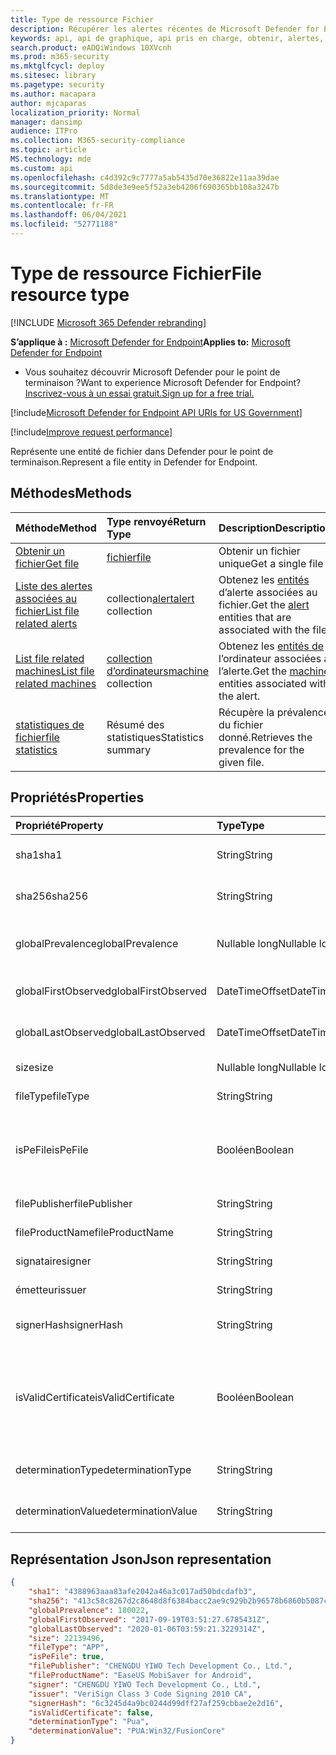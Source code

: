 ```yaml
---
title: Type de ressource Fichier
description: Récupérer les alertes récentes de Microsoft Defender for Endpoint relatives aux fichiers.
keywords: api, api de graphique, api pris en charge, obtenir, alertes, récent
search.product: eADQiWindows 10XVcnh
ms.prod: m365-security
ms.mktglfcycl: deploy
ms.sitesec: library
ms.pagetype: security
ms.author: macapara
author: mjcaparas
localization_priority: Normal
manager: dansimp
audience: ITPro
ms.collection: M365-security-compliance
ms.topic: article
MS.technology: mde
ms.custom: api
ms.openlocfilehash: c4d392c9c7777a5ab5435d70e36822e11aa39dae
ms.sourcegitcommit: 5d8de3e9ee5f52a3eb4206f690365bb108a3247b
ms.translationtype: MT
ms.contentlocale: fr-FR
ms.lasthandoff: 06/04/2021
ms.locfileid: "52771188"
---
```

# <a name="file-resource-type"></a><span data-ttu-id="8d7c3-104">Type de ressource Fichier</span><span class="sxs-lookup"><span data-stu-id="8d7c3-104">File resource type</span></span>

[!INCLUDE [Microsoft 365 Defender rebranding](../../includes/microsoft-defender.md)]


<span data-ttu-id="8d7c3-105">**S’applique à :** [Microsoft Defender for Endpoint](https://go.microsoft.com/fwlink/?linkid=2154037)</span><span class="sxs-lookup"><span data-stu-id="8d7c3-105">**Applies to:** [Microsoft Defender for Endpoint](https://go.microsoft.com/fwlink/?linkid=2154037)</span></span>

- <span data-ttu-id="8d7c3-106">Vous souhaitez découvrir Microsoft Defender pour le point de terminaison ?</span><span class="sxs-lookup"><span data-stu-id="8d7c3-106">Want to experience Microsoft Defender for Endpoint?</span></span> [<span data-ttu-id="8d7c3-107">Inscrivez-vous à un essai gratuit.</span><span class="sxs-lookup"><span data-stu-id="8d7c3-107">Sign up for a free trial.</span></span>](https://www.microsoft.com/microsoft-365/windows/microsoft-defender-atp?ocid=docs-wdatp-exposedapis-abovefoldlink) 

[!include[Microsoft Defender for Endpoint API URIs for US Government](../../includes/microsoft-defender-api-usgov.md)]

[!include[Improve request performance](../../includes/improve-request-performance.md)]


<span data-ttu-id="8d7c3-108">Représente une entité de fichier dans Defender pour le point de terminaison.</span><span class="sxs-lookup"><span data-stu-id="8d7c3-108">Represent a file entity in Defender for Endpoint.</span></span>

## <a name="methods"></a><span data-ttu-id="8d7c3-109">Méthodes</span><span class="sxs-lookup"><span data-stu-id="8d7c3-109">Methods</span></span>
<span data-ttu-id="8d7c3-110">Méthode</span><span class="sxs-lookup"><span data-stu-id="8d7c3-110">Method</span></span>|<span data-ttu-id="8d7c3-111">Type renvoyé</span><span class="sxs-lookup"><span data-stu-id="8d7c3-111">Return Type</span></span> |<span data-ttu-id="8d7c3-112">Description</span><span class="sxs-lookup"><span data-stu-id="8d7c3-112">Description</span></span>
:---|:---|:---
[<span data-ttu-id="8d7c3-113">Obtenir un fichier</span><span class="sxs-lookup"><span data-stu-id="8d7c3-113">Get file</span></span>](get-file-information.md) | [<span data-ttu-id="8d7c3-114">fichier</span><span class="sxs-lookup"><span data-stu-id="8d7c3-114">file</span></span>](files.md) | <span data-ttu-id="8d7c3-115">Obtenir un fichier unique</span><span class="sxs-lookup"><span data-stu-id="8d7c3-115">Get a single file</span></span> 
[<span data-ttu-id="8d7c3-116">Liste des alertes associées au fichier</span><span class="sxs-lookup"><span data-stu-id="8d7c3-116">List file related alerts</span></span>](get-file-related-alerts.md) | <span data-ttu-id="8d7c3-117">collection[alert](alerts.md)</span><span class="sxs-lookup"><span data-stu-id="8d7c3-117">[alert](alerts.md) collection</span></span> | <span data-ttu-id="8d7c3-118">Obtenez les [entités](alerts.md) d’alerte associées au fichier.</span><span class="sxs-lookup"><span data-stu-id="8d7c3-118">Get the [alert](alerts.md) entities that are associated with the file.</span></span>
[<span data-ttu-id="8d7c3-119">List file related machines</span><span class="sxs-lookup"><span data-stu-id="8d7c3-119">List file related machines</span></span>](get-file-related-machines.md) | <span data-ttu-id="8d7c3-120">[collection d’ordinateurs](machine.md)</span><span class="sxs-lookup"><span data-stu-id="8d7c3-120">[machine](machine.md) collection</span></span> | <span data-ttu-id="8d7c3-121">Obtenez les [entités de](machine.md) l’ordinateur associées à l’alerte.</span><span class="sxs-lookup"><span data-stu-id="8d7c3-121">Get the [machine](machine.md) entities associated with the alert.</span></span>
[<span data-ttu-id="8d7c3-122">statistiques de fichier</span><span class="sxs-lookup"><span data-stu-id="8d7c3-122">file statistics</span></span>](get-file-statistics.md) | <span data-ttu-id="8d7c3-123">Résumé des statistiques</span><span class="sxs-lookup"><span data-stu-id="8d7c3-123">Statistics summary</span></span> | <span data-ttu-id="8d7c3-124">Récupère la prévalence du fichier donné.</span><span class="sxs-lookup"><span data-stu-id="8d7c3-124">Retrieves the prevalence for the given file.</span></span>


## <a name="properties"></a><span data-ttu-id="8d7c3-125">Propriétés</span><span class="sxs-lookup"><span data-stu-id="8d7c3-125">Properties</span></span>
|<span data-ttu-id="8d7c3-126">Propriété</span><span class="sxs-lookup"><span data-stu-id="8d7c3-126">Property</span></span> | <span data-ttu-id="8d7c3-127">Type</span><span class="sxs-lookup"><span data-stu-id="8d7c3-127">Type</span></span>    |   <span data-ttu-id="8d7c3-128">Description</span><span class="sxs-lookup"><span data-stu-id="8d7c3-128">Description</span></span> |
|:---|:---|:---|
|<span data-ttu-id="8d7c3-129">sha1</span><span class="sxs-lookup"><span data-stu-id="8d7c3-129">sha1</span></span> | <span data-ttu-id="8d7c3-130">String</span><span class="sxs-lookup"><span data-stu-id="8d7c3-130">String</span></span> | <span data-ttu-id="8d7c3-131">Hachage Sha1 du contenu du fichier</span><span class="sxs-lookup"><span data-stu-id="8d7c3-131">Sha1 hash of the file content</span></span> |
|<span data-ttu-id="8d7c3-132">sha256</span><span class="sxs-lookup"><span data-stu-id="8d7c3-132">sha256</span></span> | <span data-ttu-id="8d7c3-133">String</span><span class="sxs-lookup"><span data-stu-id="8d7c3-133">String</span></span> | <span data-ttu-id="8d7c3-134">Hachage Sha256 du contenu du fichier</span><span class="sxs-lookup"><span data-stu-id="8d7c3-134">Sha256 hash of the file content</span></span> |
|<span data-ttu-id="8d7c3-135">globalPrevalence</span><span class="sxs-lookup"><span data-stu-id="8d7c3-135">globalPrevalence</span></span> | <span data-ttu-id="8d7c3-136">Nullable long</span><span class="sxs-lookup"><span data-stu-id="8d7c3-136">Nullable long</span></span> | <span data-ttu-id="8d7c3-137">Prévalence des fichiers au sein de l’organisation</span><span class="sxs-lookup"><span data-stu-id="8d7c3-137">File prevalence across organization</span></span> |
|<span data-ttu-id="8d7c3-138">globalFirstObserved</span><span class="sxs-lookup"><span data-stu-id="8d7c3-138">globalFirstObserved</span></span> | <span data-ttu-id="8d7c3-139">DateTimeOffset</span><span class="sxs-lookup"><span data-stu-id="8d7c3-139">DateTimeOffset</span></span> | <span data-ttu-id="8d7c3-140">Première observation du fichier</span><span class="sxs-lookup"><span data-stu-id="8d7c3-140">First time the file was observed</span></span> |
|<span data-ttu-id="8d7c3-141">globalLastObserved</span><span class="sxs-lookup"><span data-stu-id="8d7c3-141">globalLastObserved</span></span> | <span data-ttu-id="8d7c3-142">DateTimeOffset</span><span class="sxs-lookup"><span data-stu-id="8d7c3-142">DateTimeOffset</span></span> | <span data-ttu-id="8d7c3-143">Dernière observation du fichier</span><span class="sxs-lookup"><span data-stu-id="8d7c3-143">Last time the file was observed</span></span> |
|<span data-ttu-id="8d7c3-144">size</span><span class="sxs-lookup"><span data-stu-id="8d7c3-144">size</span></span> | <span data-ttu-id="8d7c3-145">Nullable long</span><span class="sxs-lookup"><span data-stu-id="8d7c3-145">Nullable long</span></span> | <span data-ttu-id="8d7c3-146">Taille du fichier</span><span class="sxs-lookup"><span data-stu-id="8d7c3-146">Size of the file</span></span> |
|<span data-ttu-id="8d7c3-147">fileType</span><span class="sxs-lookup"><span data-stu-id="8d7c3-147">fileType</span></span> | <span data-ttu-id="8d7c3-148">String</span><span class="sxs-lookup"><span data-stu-id="8d7c3-148">String</span></span> | <span data-ttu-id="8d7c3-149">Type du fichier</span><span class="sxs-lookup"><span data-stu-id="8d7c3-149">Type of the file</span></span> |
|<span data-ttu-id="8d7c3-150">isPeFile</span><span class="sxs-lookup"><span data-stu-id="8d7c3-150">isPeFile</span></span> | <span data-ttu-id="8d7c3-151">Booléen</span><span class="sxs-lookup"><span data-stu-id="8d7c3-151">Boolean</span></span> | <span data-ttu-id="8d7c3-152">true si le fichier est portable exécutable (par exemple, « DLL », « EXE », etc.)</span><span class="sxs-lookup"><span data-stu-id="8d7c3-152">true if the file is portable executable (e.g. "DLL", "EXE", etc.)</span></span> |
|<span data-ttu-id="8d7c3-153">filePublisher</span><span class="sxs-lookup"><span data-stu-id="8d7c3-153">filePublisher</span></span> | <span data-ttu-id="8d7c3-154">String</span><span class="sxs-lookup"><span data-stu-id="8d7c3-154">String</span></span> | <span data-ttu-id="8d7c3-155">Éditeur de fichiers</span><span class="sxs-lookup"><span data-stu-id="8d7c3-155">File publisher</span></span> |
|<span data-ttu-id="8d7c3-156">fileProductName</span><span class="sxs-lookup"><span data-stu-id="8d7c3-156">fileProductName</span></span> | <span data-ttu-id="8d7c3-157">String</span><span class="sxs-lookup"><span data-stu-id="8d7c3-157">String</span></span> | <span data-ttu-id="8d7c3-158">Nom du produit</span><span class="sxs-lookup"><span data-stu-id="8d7c3-158">Product name</span></span> |
|<span data-ttu-id="8d7c3-159">signataire</span><span class="sxs-lookup"><span data-stu-id="8d7c3-159">signer</span></span> | <span data-ttu-id="8d7c3-160">String</span><span class="sxs-lookup"><span data-stu-id="8d7c3-160">String</span></span> | <span data-ttu-id="8d7c3-161">Signataire de fichiers</span><span class="sxs-lookup"><span data-stu-id="8d7c3-161">File signer</span></span> |
|<span data-ttu-id="8d7c3-162">émetteur</span><span class="sxs-lookup"><span data-stu-id="8d7c3-162">issuer</span></span> | <span data-ttu-id="8d7c3-163">String</span><span class="sxs-lookup"><span data-stu-id="8d7c3-163">String</span></span> | <span data-ttu-id="8d7c3-164">Émetteur de fichier</span><span class="sxs-lookup"><span data-stu-id="8d7c3-164">File issuer</span></span> |
|<span data-ttu-id="8d7c3-165">signerHash</span><span class="sxs-lookup"><span data-stu-id="8d7c3-165">signerHash</span></span> | <span data-ttu-id="8d7c3-166">String</span><span class="sxs-lookup"><span data-stu-id="8d7c3-166">String</span></span> | <span data-ttu-id="8d7c3-167">Hachage du certificat de signature</span><span class="sxs-lookup"><span data-stu-id="8d7c3-167">Hash of the signing certificate</span></span> |
|<span data-ttu-id="8d7c3-168">isValidCertificate</span><span class="sxs-lookup"><span data-stu-id="8d7c3-168">isValidCertificate</span></span> | <span data-ttu-id="8d7c3-169">Booléen</span><span class="sxs-lookup"><span data-stu-id="8d7c3-169">Boolean</span></span> | <span data-ttu-id="8d7c3-170">Le certificat de signature a été vérifié avec succès par l’agent Microsoft Defender for Endpoint</span><span class="sxs-lookup"><span data-stu-id="8d7c3-170">Was signing certificate successfully verified by Microsoft Defender for Endpoint agent</span></span> |
|<span data-ttu-id="8d7c3-171">determinationType</span><span class="sxs-lookup"><span data-stu-id="8d7c3-171">determinationType</span></span> | <span data-ttu-id="8d7c3-172">String</span><span class="sxs-lookup"><span data-stu-id="8d7c3-172">String</span></span> | <span data-ttu-id="8d7c3-173">Type de détermination du fichier</span><span class="sxs-lookup"><span data-stu-id="8d7c3-173">The determination type of the file</span></span> |
|<span data-ttu-id="8d7c3-174">determinationValue</span><span class="sxs-lookup"><span data-stu-id="8d7c3-174">determinationValue</span></span> | <span data-ttu-id="8d7c3-175">String</span><span class="sxs-lookup"><span data-stu-id="8d7c3-175">String</span></span> | <span data-ttu-id="8d7c3-176">Valeur de détermination</span><span class="sxs-lookup"><span data-stu-id="8d7c3-176">Determination value</span></span> |


## <a name="json-representation"></a><span data-ttu-id="8d7c3-177">Représentation Json</span><span class="sxs-lookup"><span data-stu-id="8d7c3-177">Json representation</span></span>

```json
{
    "sha1": "4388963aaa83afe2042a46a3c017ad50bdcdafb3",
    "sha256": "413c58c8267d2c8648d8f6384bacc2ae9c929b2b96578b6860b5087cd1bd6462",
    "globalPrevalence": 180022,
    "globalFirstObserved": "2017-09-19T03:51:27.6785431Z",
    "globalLastObserved": "2020-01-06T03:59:21.3229314Z",
    "size": 22139496,
    "fileType": "APP",
    "isPeFile": true,
    "filePublisher": "CHENGDU YIWO Tech Development Co., Ltd.",
    "fileProductName": "EaseUS MobiSaver for Android",
    "signer": "CHENGDU YIWO Tech Development Co., Ltd.",
    "issuer": "VeriSign Class 3 Code Signing 2010 CA",
    "signerHash": "6c3245d4a9bc0244d99dff27af259cbbae2e2d16",
    "isValidCertificate": false,
    "determinationType": "Pua",
    "determinationValue": "PUA:Win32/FusionCore"
}
```

